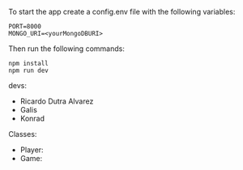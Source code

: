 To start the app create a config.env file with the following variables:

```
PORT=8000
MONGO_URI=<yourMongoDBURI>
```

Then run the following commands:

```
npm install
npm run dev
```



devs:

+ Ricardo Dutra Alvarez
+ Galis
+ Konrad

Classes:

+ Player:
+ Game:


